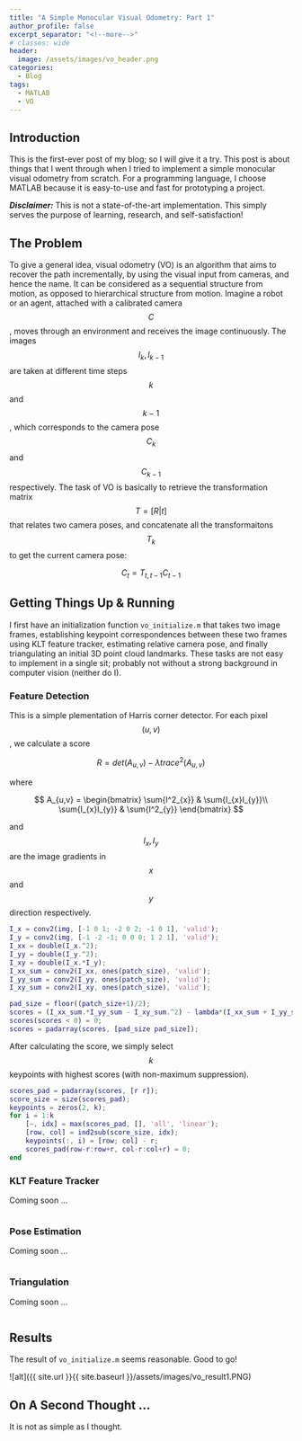```yaml
---
title: "A Simple Monocular Visual Odometry: Part 1"
author_profile: false
excerpt_separator: "<!--more-->"
# classes: wide
header:
  image: /assets/images/vo_header.png
categories:
  - Blog
tags:
  - MATLAB
  - VO
---
```



## Introduction
This is the first-ever post of my blog; so I will give it a try. This post is about things that I went through when I tried to implement a simple monocular visual odometry from scratch. For a programming language, I choose MATLAB because it is easy-to-use and fast for prototyping a project.

***Disclaimer:*** This is not a state-of-the-art implementation. This simply serves the purpose of learning, research, and self-satisfaction!

## The Problem
To give a general idea, visual odometry (VO) is an algorithm that aims to recover the path incrementally, by using the visual input from cameras, and hence the name. It can be considered as a sequential structure from motion, as opposed to hierarchical structure from motion. Imagine a robot or an agent, attached with a calibrated camera $$C$$, moves through an environment and receives the image continuously. The images $$I_k, I_{k-1}$$ are taken at different time steps $$k$$ and $$k-1$$, which corresponds to the camera pose $$C_k$$ and $$C_{k-1}$$ respectively. The task of VO is basically to retrieve the transformation matrix $$T = \left[R \lvert t \right]$$ that relates two camera poses, and concatenate all the transformaitons $$T_k$$ to get the current camera pose:

$$ C_{t} = T_{t,t-1}C_{t-1}$$

## Getting Things Up & Running
I first have an initialization function `vo_initialize.m` that takes two image frames, establishing keypoint correspondences between these two frames using KLT feature tracker, estimating relative camera pose, and finally triangulating an initial 3D point cloud landmarks. These tasks are not easy to implement in a single sit; probably not without a strong background in computer vision (neither do I).

### Feature Detection
This is a simple plementation of Harris corner detector. For each pixel $$(u,v)$$, we calculate a score

$$R = det(A_{u,v}) - {\lambda}trace^2(A_{u,v})$$

where

$$ A_{u,v} = \begin{bmatrix} \sum{I^2_{x}} & \sum{I_{x}I_{y}}\\ \sum{I_{x}I_{y}} & \sum{I^2_{y}} \end{bmatrix} $$

and $$I_x, I_y$$ are the image gradients in $$x$$ and $$y$$ direction respectively.

~~~matlab
I_x = conv2(img, [-1 0 1; -2 0 2; -1 0 1], 'valid');
I_y = conv2(img, [-1 -2 -1; 0 0 0; 1 2 1], 'valid');
I_xx = double(I_x.^2);
I_yy = double(I_y.^2);
I_xy = double(I_x.*I_y);
I_xx_sum = conv2(I_xx, ones(patch_size), 'valid');
I_yy_sum = conv2(I_yy, ones(patch_size), 'valid');
I_xy_sum = conv2(I_xy, ones(patch_size), 'valid');

pad_size = floor((patch_size+1)/2);
scores = (I_xx_sum.*I_yy_sum - I_xy_sum.^2) - lambda*(I_xx_sum + I_yy_sum).^2;
scores(scores < 0) = 0;
scores = padarray(scores, [pad_size pad_size]);
~~~

After calculating the score, we simply select $$k$$ keypoints with highest scores (with non-maximum suppression).

```matlab
scores_pad = padarray(scores, [r r]);
score_size = size(scores_pad);
keypoints = zeros(2, k);
for i = 1:k
    [~, idx] = max(scores_pad, [], 'all', 'linear');
    [row, col] = ind2sub(score_size, idx);
    keypoints(:, i) = [row; col] - r;
    scores_pad(row-r:row+r, col-r:col+r) = 0;
end
```

### KLT Feature Tracker
Coming soon ...
~~~matlab
~~~

### Pose Estimation
Coming soon ...
~~~matlab
~~~

### Triangulation
Coming soon ...
~~~matlab
~~~

## Results
The result of `vo_initialize.m` seems reasonable. Good to go!

![alt]({{ site.url }}{{ site.baseurl }}/assets/images/vo_result1.PNG)

## On A Second Thought ...
It is not as simple as I thought.